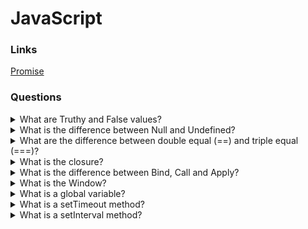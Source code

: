 # JavaScript

### Links

[Promise](https://developer.mozilla.org/en-US/docs/Web/JavaScript/Reference/Global_Objects/Promise)

### Questions

<details>
  <summary>What are Truthy and False values?</summary>

What are Truthy and False values?

Falsy values:

false, 0, “”, undefined, NaN

Truthy values:

Truthy values are everything except falsy values.

</details>

<details>
  <summary>What is the difference between Null and Undefined?</summary>

Undefined can be found in different ways. Such as for not setting value, accessing elements or proper which do not exist.

For null a value, we will have to set it.

</details>

<details>
  <summary>What are the difference between double equal (==) and triple equal (===)?</summary>

Triple(===) check the value and type both.

Double(==) convert type and after that compare values. At the time of converting and, comparing it follows its own rules.

</details>

<details>
  <summary>What is the closure?</summary>

When we call or return a function inside of another method, they create a closed environment.

</details>

<details>
  <summary>What is the difference between Bind, Call and Apply?</summary>

If we have any method inside an object and we want to apply that to another one, in that case, we can use the Bind, Call and Apply method.

Firstly, Call: Need to call the Call method and send the object and parameters with separating a coma.

Secondly, Apply: It is possible to call the Applymethod and send the object and other parameters through an array.

Third, Bind: If it is needed to use a method, again and again, need to bind it with the new object. The bind creates a new function that will call the original one with context.

It is not possible to use Bind, Call and Apply with the arrow function.

</details>

<details>
  <summary>What is the Window?</summary>

A window is a global object that provides an interface for working with a DOM model of a document. It is possible to use the window object in each browser.

</details>

<details>
  <summary>What is a global variable?</summary>

A global variable is a variable that is available from any function.

</details>

<details>
  <summary>What is a setTimeout method?</summary>

The setTimeout method evaluates an expression or calls a function after a specified time.

</details>

<details>
  <summary>What is a setInterval method?</summary>

The setInterval method will continue calling the function until the interval would be active.

<details>

<details>
  <summary>What data types are in JavaScript?</summary>

The JavaScript language has two groups of data types: primitive data types and referential data types. The difference between the groups in access type. Primitive gets by value. Referential gets by link.
The data types: Number, BigInt, String, Boolean, null, undefined, Object, Symbol.

<details>

<details>
  <summary>How to check that the object is an array?</summary>

It is possible to check that object is an array by Array.isArray method or duck typing.

<details>

<details>
  <summary>How to check if a number is finite?</summary>

But they have a difference in behaviour. The global isFinite try to turn the string value into a number.

<details>

<details>
  <summary>How to check that a variable is NaN?</summary>

* isNaN - return true for NaN and undefined.
* Number.isNaN - return true only for NaN.
* NaN only one variable that is not equal itself.

<details>

<details>
  <summary>What is the difference between var, let and const?</summary>

* var has a function visibility area and pops up
* let, const has a block visibility area and not pop up
* const cannot be reset

<details>

<details>
  <summary>What is the difference between callbacks, promises, async / await?</summary>

All of them are ways for working with async functionality.

* Callback allows putting function that will run with the result of the async operation.
* Promises is a modern way of working with async functionality. A promise is an object that contains its state and is a microtask.
* Async / Await is syntax sugar that provides a more comfortable way to work with promises.

<details>

<details>
  <summary>Is it possible to add new methods into standard classes?</summary>

It is possible, but it is not good practice. 

<details>

<details>
  <summary>What is the Promise in JavaScript?</summary>

A promise is an object that stores its state (pending, fulfilled, rejected). It is a more high-tech functionality for working with async code in JavaScript.

<details>

<details>
  <summary>What states does the Promise have?</summary>

* pending: initial state, neither fulfilled nor rejected.
* fulfilled: meaning that the operation was successful.
* rejected: meaning that the operation failed.

<details>

<details>
  <summary>What are methods from the Promise class?</summary>

* .resolve - cover value into success promise.
* .reject - cover value into error handler.
* .all - wait for all success promises or reject them if one has an error.
* .allSettled - returns all resolved and rejected Promises.
* .race - returns first success of failure promise.
* .any - returns any successful promise.

<details>

